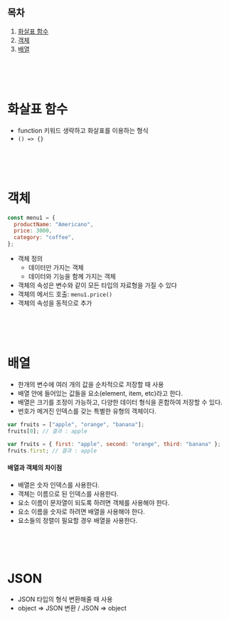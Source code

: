 ## 목차

1. [화살표 함수](#화살표-함수)
2. [객체](#객체)
3. [배열](#배열)

<br/>
<br/>
<br/>

# 화살표 함수

- function 키워드 생략하고 화살표를 이용하는 형식
- `() => {}`

<br/>
<br/>
<br/>

# 객체

```javascript
const menu1 = {
  productName: "Americano",
  price: 3000,
  category: "coffee",
};
```

- 객체 정의
  - 데이터만 가지는 객체
  - 데이터와 기능을 함께 가지는 객체
- 객체의 속성은 변수와 같이 모든 타입의 자료형을 가질 수 있다
- 객체의 메서드 호출: `menu1.price()`
- 객체의 속성을 동적으로 추가

<br/>
<br/>
<br/>

# 배열

- 한개의 변수에 여러 개의 값을 순차적으로 저장할 때 사용
- 배열 안에 들어있는 값들을 요소(element, item, etc)라고 한다.
- 배열은 크기를 조정이 가능하고, 다양한 데이터 형식을 혼합하여 저장할 수 있다.
- 번호가 메겨진 인덱스를 갖는 특별한 유형의 객체이다.

```javascript
var fruits = ["apple", "orange", "banana"];
fruits[0]; // 결과 : apple

var fruits = { first: "apple", second: "orange", third: "banana" };
fruits.first; // 결과 : apple
```

#### 배열과 객체의 차이점

- 배열은 숫자 인덱스를 사용한다.
- 객체는 이름으로 된 인덱스를 사용한다.
- 요소 이름이 문자열이 되도록 하려면 객체를 사용해야 한다.
- 요소 이름을 숫자로 하려면 배열을 사용해야 한다.
- 요소들의 정렬이 필요할 경우 배열을 사용한다.

<br/>
<br/>
<br/>

# JSON

- JSON 타입의 형식 변환해줄 때 사용
- object => JSON 변환 / JSON => object
